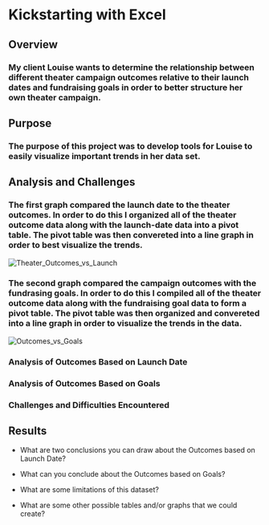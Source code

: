 # Kickstarting with Excel

## Overview
### My client Louise wants to determine the relationship between different theater campaign outcomes relative to their launch dates and fundraising goals in order to better structure her own theater campaign. 


## Purpose
### The purpose of this project was to develop tools for Louise to easily visualize important trends in her data set.


## Analysis and Challenges
### The first graph compared the launch date to the theater outcomes. In order to do this I organized all of the theater outcome data along with the launch-date data into a pivot table. The pivot table was then convereted into a line graph in order to best visualize the trends.
![Theater_Outcomes_vs_Launch](https://user-images.githubusercontent.com/100374924/155846360-92eb2128-302d-4611-84cc-e57418bc50e3.png)

### The second graph compared the campaign outcomes with the fundrasing goals.  In order to do this I compiled all of the theater outcome data along with the fundraising goal data to form a pivot table. The pivot table was then organized and convereted into a line graph in order to visualize the trends in the data.
![Outcomes_vs_Goals](https://user-images.githubusercontent.com/100374924/155846359-d204a6fd-4219-4f1f-8173-c613dfccb637.png)

### Analysis of Outcomes Based on Launch Date 

### Analysis of Outcomes Based on Goals

 
### Challenges and Difficulties Encountered


## Results

- What are two conclusions you can draw about the Outcomes based on Launch Date?

- What can you conclude about the Outcomes based on Goals?

- What are some limitations of this dataset?

- What are some other possible tables and/or graphs that we could create?

